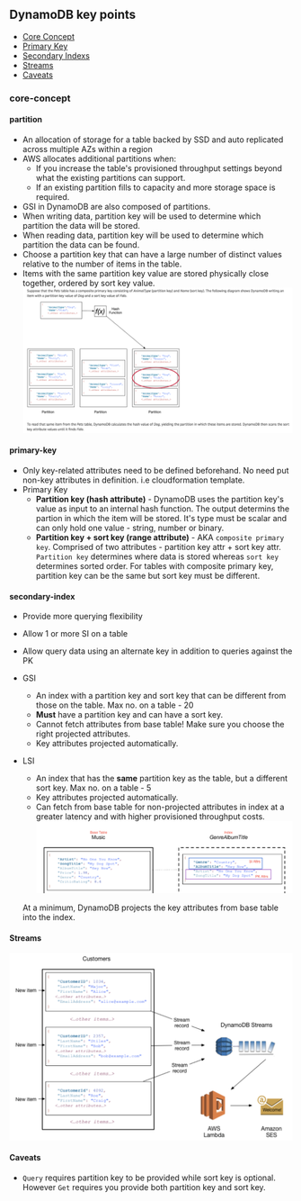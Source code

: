 ## DynamoDB key points

* [Core Concept](#core-concept)
 * [Primary Key](#primary-key)
 * [Secondary Indexs](#secondary-index)
 * [Streams](#streams)
 * [Caveats](#caveats)

### core-concept

#### partition

* An allocation of storage for a table backed by SSD and auto replicated across multiple AZs within a region
* AWS allocates additional partitions when:
  * If you increase the table's provisioned throughput settings beyond what the existing partitions can support.
  * If an existing partition fills to capacity and more storage space is required.
* GSI in DynamoDB are also composed of partitions.
* When writing data, partition key will be used to determine which partition the data will be stored.
* When reading data, partition key will be used to determine which partition the data can be found.
* Choose a partition key that can have a large number of distinct values relative to the number of items in the table.
* Items with the same partition key value are stored physically close together, ordered by sort key value.
![xxx](./dynamoDB-partition-data-distribution.png)

#### primary-key

* Only key-related attributes need to be defined beforehand. No need put non-key attributes in definition. i.e cloudformation template.
* Primary Key
  * **Partition key (hash attribute)** - DynamoDB uses the partition key's value as input to an internal hash function.
                    The output determins the partion in which the item will be stored. It's type must be scalar and can only hold one value - string, number or binary.
  * **Partition key + sort key (range attribute)** - AKA `composite primary key`. Comprised of two attributes - partition key attr + sort key attr.
                               `Partition key` determines where data is stored whereas `sort key` determines sorted order.
                               For tables with composite primary key, partition key can be the same but sort key must be different.

#### secondary-index

* Provide more querying flexibility
* Allow 1 or more SI on a table
* Allow query data using an alternate key in addition to queries against the PK
* GSI
  * An index with a partition key and sort key that can be different from those on the table. Max no. on a table - 20
  * **Must** have a partition key and can have a sort key.
  * Cannot fetch attributes from base table! Make sure you choose the right projected attributes.
  * Key attributes projected automatically.
* LSI
  * An index that has the **same** partition key as the table, but a different sort key. Max no. on a table - 5
  * Key attributes projected automatically.
  * Can fetch from base table for non-projected attributes in index at a greater latency and with higher provisioned throughput costs.
   ![XX](./dynamoDB-2nd-index.png)

   At a minimum, DynamoDB projects the key attributes from base table into the index.


#### Streams
![XX](./dynamoDB-streams.png)

#### Caveats
* `Query` requires partition key to be provided while sort key is optional. However `Get` requires you provide both partition key and sort key.
